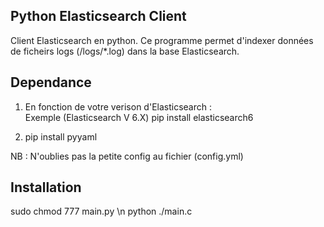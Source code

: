 Python Elasticsearch Client
---------------------------

Client Elasticsearch en python. Ce programme permet d'indexer données de ficheirs logs (/logs/*.log) dans la base Elasticsearch.  

Dependance
-------------

 
1.  En fonction de votre verison d'Elasticsearch :  
    Exemple (Elasticsearch V 6.X) 
        pip install elasticsearch6

2.  pip install pyyaml

NB : N'oublies pas la petite config au fichier (config.yml) 

Installation
------------

sudo chmod 777 main.py \n
python ./main.c


